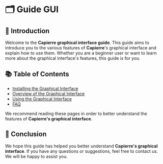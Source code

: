 # 🗂️ Guide GUI

## 📝 Introduction

Welcome to the **Capierre graphical interface guide**. This guide aims to introduce you to the various features of **Capierre**'s graphical interface and explain how to use them. Whether you are a beginner user or want to learn more about the graphical interface's features, this guide is for you.

## 📚 Table of Contents

- [Installing the Graphical Interface](./Install_GUI.md)
- [Overview of the Graphical Interface](./Overview_GUI.md)
- [Using the Graphical Interface](./Usage_GUI.md)
- [FAQ](./FAQ_GUI.md)

We recommend reading these pages in order to better understand the features of **Capierre's graphical interface**.

## 📖 Conclusion

We hope this guide has helped you better understand **Capierre's graphical interface**. If you have any questions or suggestions, feel free to contact us. We will be happy to assist you.
